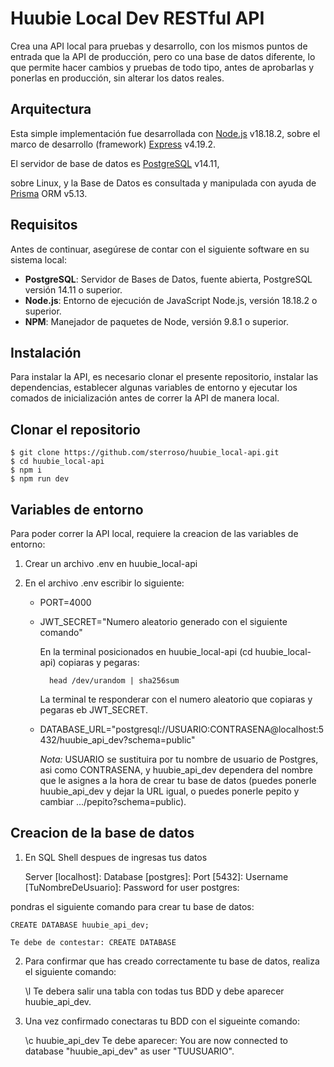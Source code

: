 # Huubie Local Dev RESTful API

Crea una API local para pruebas y desarrollo, con los mismos puntos de
entrada que la API de producción, pero co una base de datos diferente,
lo que permite hacer cambios y pruebas de todo tipo, antes de aprobarlas
y ponerlas en producción, sin alterar los datos reales.

## Arquitectura

Esta simple implementación fue desarrollada con [Node.js](https://nodejs.org)
v18.18.2, sobre el marco de desarrollo (framework)
[Express](https://expressjs.com) v4.19.2.

El servidor de base de datos es [PostgreSQL](https://postgresql.org) v14.11,

sobre Linux, y la Base de Datos es consultada y manipulada con ayuda de
[Prisma](https://prisma.io) ORM v5.13.

## Requisitos

Antes de continuar, asegúrese de contar con el siguiente software en su
sistema local:

- **PostgreSQL**: Servidor de Bases de Datos, fuente abierta, PostgreSQL
  versión 14.11 o superior.
- **Node.js**: Entorno de ejecución de JavaScript Node.js, versión 18.18.2
  o superior.
- **NPM**: Manejador de paquetes de Node, versión 9.8.1 o superior.

## Instalación

Para instalar la API, es necesario clonar el presente repositorio, instalar
las dependencias, establecer algunas variables de entorno y ejecutar los
comados de inicialización antes de correr la API de manera local.

## Clonar el repositorio

    $ git clone https://github.com/sterroso/huubie_local-api.git
    $ cd huubie_local-api
    $ npm i
    $ npm run dev

## Variables de entorno

Para poder correr la API local, requiere la creacion de las variables de
entorno:

1. Crear un archivo .env en huubie_local-api
2. En el archivo .env escribir lo siguiente:

    - PORT=4000
    
    - JWT_SECRET="Numero aleatorio generado con el siguiente comando"

        En la terminal posicionados en huubie_local-api (cd huubie_local-api) 
        copiaras y pegaras:

            head /dev/urandom | sha256sum
        
        La terminal te responderar con el numero aleatorio que copiaras y pegaras
        eb JWT_SECRET.

    - DATABASE_URL="postgresql://USUARIO:CONTRASENA@localhost:5432/huubie_api_dev?schema=public"

        *Nota:* USUARIO se sustituira por tu nombre de usuario de Postgres, asi como
        CONTRASENA, y huubie_api_dev dependera del nombre que le asignes a la hora de 
        crear tu base de datos (puedes ponerle huubie_api_dev y dejar la URL igual, o 
        puedes ponerle pepito y cambiar .../pepito?schema=public).

## Creacion de la base de datos

1. En SQL Shell despues de ingresas tus datos 

      Server [localhost]:
      Database [postgres]:
      Port [5432]:
      Username [TuNombreDeUsuario]:
      Password for user postgres:

  pondras el siguiente comando para crear tu base de datos:

    CREATE DATABASE huubie_api_dev;

    Te debe de contestar: CREATE DATABASE

2. Para confirmar que has creado correctamente tu base de datos, realiza el 
   siguiente comando:

    \l
    Te debera salir una tabla con todas tus BDD y debe aparecer huubie_api_dev.

3. Una vez confirmado conectaras tu BDD con el sigueinte comando:

    \c huubie_api_dev
    Te debe aparecer: You are now connected to database "huubie_api_dev" 
    as user "TUUSUARIO".
